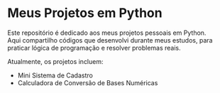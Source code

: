 # Meus Projetos em Python

Este repositório é dedicado aos meus projetos pessoais em Python.  
Aqui compartilho códigos que desenvolvi durante meus estudos, para praticar lógica de programação e resolver problemas reais.  

Atualmente, os projetos incluem:
- Mini Sistema de Cadastro
- Calculadora de Conversão de Bases Numéricas
